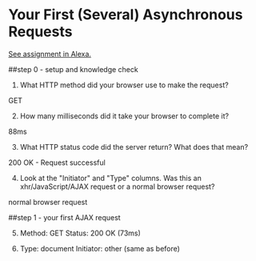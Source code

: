 # Your First (Several) Asynchronous Requests

[See assignment in Alexa.](https://alexa.bitmaker.co/cohorts/67/assignments/2055/latest)

##step 0 - setup and knowledge check

1. What HTTP method did your browser use to make the request?

GET

2. How many milliseconds did it take your browser to complete it?

88ms

3. What HTTP status code did the server return? What does that mean?

200 OK - Request successful

4. Look at the "Initiator" and "Type" columns. Was this an xhr/JavaScript/AJAX request or a normal browser request?

normal browser request

##step 1 - your first AJAX request

5. Method: GET     Status: 200 OK (73ms)

6. Type:  document      Initiator: other (same as before)
